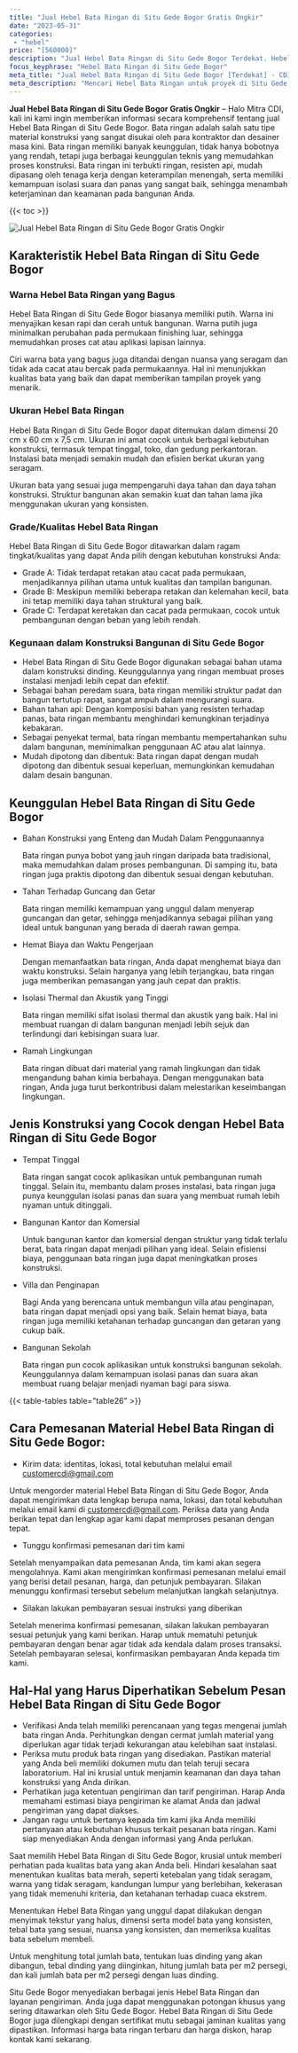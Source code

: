 ```yaml
---
title: "Jual Hebel Bata Ringan di Situ Gede Bogor Gratis Ongkir"
date: "2023-05-31"
categories:
 - "hebel"
price: "[560000]"
description: "Jual Hebel Bata Ringan di Situ Gede Bogor Terdekat. Hebel Bata Ringan ini sering dipakai dalam proyek pembangunan sebagai bahan bangunan yang tahan lama dan awet. Silakan hubungi kami untuk informasi lebih lanjut."
focus_keyphrase: "Hebel Bata Ringan di Situ Gede Bogor"
meta_title: "Jual Hebel Bata Ringan di Situ Gede Bogor [Terdekat] - CDI"
meta_description: "Mencari Hebel Bata Ringan untuk proyek di Situ Gede Bogor? Kami memiliki Hebel Bata Ringan berkualitas untuk bahan bangunan dinding. Segera dapatkan penawaran terbaik."
---
```


**Jual Hebel Bata Ringan di Situ Gede Bogor Gratis Ongkir** – Halo Mitra CDI, kali ini kami ingin memberikan informasi secara komprehensif tentang jual Hebel Bata Ringan di Situ Gede Bogor. Bata ringan adalah salah satu tipe material konstruksi yang sangat disukai oleh para kontraktor dan desainer masa kini. Bata ringan memiliki banyak keunggulan, tidak hanya bobotnya yang rendah, tetapi juga berbagai keunggulan teknis yang memudahkan proses konstruksi. Bata ringan ini terbukti ringan, resisten api, mudah dipasang oleh tenaga kerja dengan keterampilan menengah, serta memiliki kemampuan isolasi suara dan panas yang sangat baik, sehingga menambah keterjaminan dan keamanan pada bangunan Anda.

{{< toc >}}

![Jual Hebel Bata Ringan di Situ Gede Bogor Gratis Ongkir](/images/hebel/hebel-bataringan-28.jpg)

## Karakteristik Hebel Bata Ringan di Situ Gede Bogor

### Warna Hebel Bata Ringan yang Bagus

Hebel Bata Ringan di Situ Gede Bogor biasanya memiliki putih. Warna ini menyajikan kesan rapi dan cerah untuk bangunan. Warna putih juga minimalkan perubahan pada permukaan finishing luar, sehingga memudahkan proses cat atau aplikasi lapisan lainnya.

Ciri warna bata yang bagus juga ditandai dengan nuansa yang seragam dan tidak ada cacat atau bercak pada permukaannya. Hal ini menunjukkan kualitas bata yang baik dan dapat memberikan tampilan proyek yang menarik.

### Ukuran Hebel Bata Ringan

Hebel Bata Ringan di Situ Gede Bogor dapat ditemukan dalam dimensi 20 cm x 60 cm x 7,5 cm. Ukuran ini amat cocok untuk berbagai kebutuhan konstruksi, termasuk tempat tinggal, toko, dan gedung perkantoran. Instalasi bata menjadi semakin mudah dan efisien berkat ukuran yang seragam.

Ukuran bata yang sesuai juga mempengaruhi daya tahan dan daya tahan konstruksi. Struktur bangunan akan semakin kuat dan tahan lama jika menggunakan ukuran yang konsisten.

### Grade/Kualitas Hebel Bata Ringan

Hebel Bata Ringan di Situ Gede Bogor ditawarkan dalam ragam tingkat/kualitas yang dapat Anda pilih dengan kebutuhan konstruksi Anda:

*   Grade A: Tidak terdapat retakan atau cacat pada permukaan, menjadikannya pilihan utama untuk kualitas dan tampilan bangunan.
*   Grade B: Meskipun memiliki beberapa retakan dan kelemahan kecil, bata ini tetap memiliki daya tahan struktural yang baik.
*   Grade C: Terdapat keretakan dan cacat pada permukaan, cocok untuk pembangunan dengan beban yang lebih rendah.

### Kegunaan dalam Konstruksi Bangunan di Situ Gede Bogor

*   Hebel Bata Ringan di Situ Gede Bogor digunakan sebagai bahan utama dalam konstruksi dinding. Keunggulannya yang ringan membuat proses instalasi menjadi lebih cepat dan efektif.
*   Sebagai bahan peredam suara, bata ringan memiliki struktur padat dan bangun tertutup rapat, sangat ampuh dalam mengurangi suara.
*   Bahan tahan api: Dengan komposisi bahan yang resisten terhadap panas, bata ringan membantu menghindari kemungkinan terjadinya kebakaran.
*   Sebagai penyekat termal, bata ringan membantu mempertahankan suhu dalam bangunan, meminimalkan penggunaan AC atau alat lainnya.
*   Mudah dipotong dan dibentuk: Bata ringan dapat dengan mudah dipotong dan dibentuk sesuai keperluan, memungkinkan kemudahan dalam desain bangunan.

## Keunggulan Hebel Bata Ringan di Situ Gede Bogor

*   Bahan Konstruksi yang Enteng dan Mudah Dalam Penggunaannya

    Bata ringan punya bobot yang jauh ringan daripada bata tradisional, maka memudahkan dalam proses pembangunan. Di samping itu, bata ringan juga praktis dipotong dan dibentuk sesuai dengan kebutuhan.
*   Tahan Terhadap Guncang dan Getar

    Bata ringan memiliki kemampuan yang unggul dalam menyerap guncangan dan getar, sehingga menjadikannya sebagai pilihan yang ideal untuk bangunan yang berada di daerah rawan gempa.
*   Hemat Biaya dan Waktu Pengerjaan

    Dengan memanfaatkan bata ringan, Anda dapat menghemat biaya dan waktu konstruksi. Selain harganya yang lebih terjangkau, bata ringan juga memberikan pemasangan yang jauh cepat dan praktis.
*   Isolasi Thermal dan Akustik yang Tinggi

    Bata ringan memiliki sifat isolasi thermal dan akustik yang baik. Hal ini membuat ruangan di dalam bangunan menjadi lebih sejuk dan terlindungi dari kebisingan suara luar.
*   Ramah Lingkungan

    Bata ringan dibuat dari material yang ramah lingkungan dan tidak mengandung bahan kimia berbahaya. Dengan menggunakan bata ringan, Anda juga turut berkontribusi dalam melestarikan keseimbangan lingkungan.

## Jenis Konstruksi yang Cocok dengan Hebel Bata Ringan di Situ Gede Bogor

*   Tempat Tinggal

    Bata ringan sangat cocok aplikasikan untuk pembangunan rumah tinggal. Selain itu, membantu dalam proses instalasi, bata ringan juga punya keunggulan isolasi panas dan suara yang membuat rumah lebih nyaman untuk ditinggali.
*   Bangunan Kantor dan Komersial

    Untuk bangunan kantor dan komersial dengan struktur yang tidak terlalu berat, bata ringan dapat menjadi pilihan yang ideal. Selain efisiensi biaya, penggunaan bata ringan juga dapat meningkatkan proses konstruksi.
*   Villa dan Penginapan

    Bagi Anda yang berencana untuk membangun villa atau penginapan, bata ringan dapat menjadi opsi yang baik. Selain hemat biaya, bata ringan juga memiliki ketahanan terhadap guncangan dan getaran yang cukup baik.
*   Bangunan Sekolah

    Bata ringan pun cocok aplikasikan untuk konstruksi bangunan sekolah. Keunggulannya dalam kemampuan isolasi panas dan suara akan membuat ruang belajar menjadi nyaman bagi para siswa.

{{< table-tables table="table26" >}}

## Cara Pemesanan Material Hebel Bata Ringan di Situ Gede Bogor:

*   Kirim data: identitas, lokasi, total kebutuhan melalui email customercdi@gmail.com

Untuk mengorder material Hebel Bata Ringan di Situ Gede Bogor, Anda dapat mengirimkan data lengkap berupa nama, lokasi, dan total kebutuhan melalui email kami di customercdi@gmail.com. Periksa data yang Anda berikan tepat dan lengkap agar kami dapat memproses pesanan dengan tepat.
*   Tunggu konfirmasi pemesanan dari tim kami

Setelah menyampaikan data pemesanan Anda, tim kami akan segera mengolahnya. Kami akan mengirimkan konfirmasi pemesanan melalui email yang berisi detail pesanan, harga, dan petunjuk pembayaran. Silakan menunggu konfirmasi tersebut sebelum melanjutkan langkah selanjutnya.
*   Silakan lakukan pembayaran sesuai instruksi yang diberikan

Setelah menerima konfirmasi pemesanan, silakan lakukan pembayaran sesuai petunjuk yang kami berikan. Harap untuk mematuhi petunjuk pembayaran dengan benar agar tidak ada kendala dalam proses transaksi. Setelah pembayaran selesai, konfirmasikan pembayaran Anda kepada tim kami.

## Hal-Hal yang Harus Diperhatikan Sebelum Pesan Hebel Bata Ringan di Situ Gede Bogor

*   Verifikasi Anda telah memiliki perencanaan yang tegas mengenai jumlah bata ringan Anda. Perhitungkan dengan cermat jumlah material yang diperlukan agar tidak terjadi kekurangan atau kelebihan saat instalasi.
*   Periksa mutu produk bata ringan yang disediakan. Pastikan material yang Anda beli memiliki dokumen mutu dan telah teruji secara laboratorium. Hal ini krusial untuk menjamin keamanan dan daya tahan konstruksi yang Anda dirikan.
*   Perhatikan juga ketentuan pengiriman dan tarif pengiriman. Harap Anda memahami estimasi biaya pengiriman ke alamat Anda dan jadwal pengiriman yang dapat diakses.
*   Jangan ragu untuk bertanya kepada tim kami jika Anda memiliki pertanyaan atau kebutuhan khusus terkait pesanan bata ringan. Kami siap menyediakan Anda dengan informasi yang Anda perlukan.

Saat memilih Hebel Bata Ringan di Situ Gede Bogor, krusial untuk memberi perhatian pada kualitas bata yang akan Anda beli. Hindari kesalahan saat menentukan kualitas bata merah, seperti ketebalan yang tidak seragam, warna yang tidak seragam, kandungan lumpur yang berlebihan, kekerasan yang tidak memenuhi kriteria, dan ketahanan terhadap cuaca ekstrem.

Menentukan Hebel Bata Ringan yang unggul dapat dilakukan dengan menyimak tekstur yang halus, dimensi serta model bata yang konsisten, tebal bata yang sesuai, nuansa yang konsisten, dan memeriksa kualitas bata sebelum membeli.

Untuk menghitung total jumlah bata, tentukan luas dinding yang akan dibangun, tebal dinding yang diinginkan, hitung jumlah bata per m2 persegi, dan kali jumlah bata per m2 persegi dengan luas dinding.

Situ Gede Bogor menyediakan berbagai jenis Hebel Bata Ringan dan layanan pengiriman. Anda juga dapat menggunakan potongan khusus yang sering ditawarkan oleh Situ Gede Bogor. Hebel Bata Ringan di Situ Gede Bogor juga dilengkapi dengan sertifikat mutu sebagai jaminan kualitas yang dipastikan. Informasi harga bata ringan terbaru dan harga diskon, harap kontak kami sekarang.